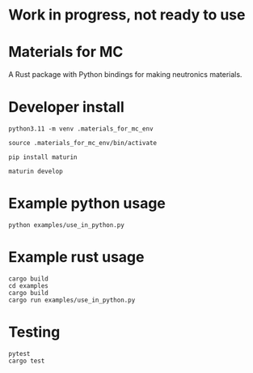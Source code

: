 # **Work in progress, not ready to use**

# Materials for MC

A Rust package with Python bindings for making neutronics materials.



# Developer install

```
python3.11 -m venv .materials_for_mc_env

source .materials_for_mc_env/bin/activate

pip install maturin

maturin develop
```

# Example python usage

```
python examples/use_in_python.py
```

# Example rust usage

```
cargo build
cd examples
cargo build
cargo run examples/use_in_python.py
```

# Testing

```
pytest
cargo test
```